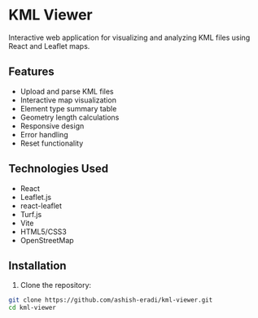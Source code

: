 # KML Viewer


Interactive web application for visualizing and analyzing KML files using React and Leaflet maps.

## Features

- Upload and parse KML files
- Interactive map visualization
- Element type summary table
- Geometry length calculations
- Responsive design
- Error handling
- Reset functionality

## Technologies Used

- React
- Leaflet.js
- react-leaflet
- Turf.js
- Vite
- HTML5/CSS3
- OpenStreetMap

## Installation

1. Clone the repository:
```bash
git clone https://github.com/ashish-eradi/kml-viewer.git
cd kml-viewer
